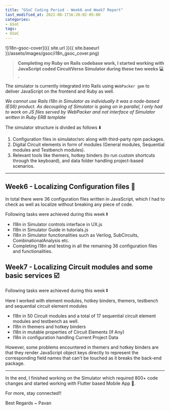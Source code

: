 ```yaml
---
title: "GSoC Coding Period - Week6 and Week7 Report"
last_modified_at: 2021-08-1T16:20:02-05:00
categories:
- GSoC
tags:
- GSoC
---
```

 
![i18n-gsoc-cover]({{ site.url }}{{ site.baseurl }}/assets/images/gsoc/i18n_gsoc_cover.png)
 
> **Completing my Ruby on Rails codebase work, I started working with JavaScript coded CircuitVerse Simulator during these two weeks 💻 .**
 
The simulator is currently integrated into Rails using ```WebPacker gem``` to deliver JavaScript on the frontend and Ruby as well.
 
*We cannot use Rails I18n in Simulator as individually it was a node-based (ES6) product. As decoupling of Simulator is going on in parallel, I only had to work on JS files served by WebPacker and not interface of Simulator written in Ruby ERB template*
 
The simulator structure is divided as follows ⬇️
 
1. Configuration files in simulator/src along with third-party npm packages.
2. Digital Circuit elements in form of modules (General modules, Sequential modules and Testbench modules).
3. Relevant tools like themers, hotkey binders (to run custom shortcuts through the keyboard), and data folder handling project-based scenarios.

-------------------------------------------------------------------------------------------------
 
## Week6 - Localizing Configuration files 📁
 
In total there were 36 configuration files written in JavaScript, which I had to check as well as localize without breaking any piece of code.
 
Following tasks were achieved during this week ⏬ 
 
* I18n in Simulator controls interface in UX.js
* I18n in Simulator Guide in tutorials.js
* I18n in Simulator functionalities such as Verilog, SubCircuits, CombinationalAnalysis etc.
* Completing I18n and testing in all the remaining 36 configuration files and functionalities.
 
 
## Week7 - Localizing Circuit modules and some basic services ☑️
 
Following tasks were achieved during this week ⏬ 
 
Here I worked with element modules, hotkey binders, themers, testbench and sequential circuit element modules
 
* I18n in 50 Circuit modules and a total of 17 sequential circuit element modules and testbench as well.
* I18n in themers and hotkey binders
* I18n in mutable properties of Circuit Elements (If Any)
* I18n in configuration handling Current Project Data
 
However, some problems encountered in themers and hotkey binders are that they render JavaScript object keys directly to represent the corresponding field names that can't be touched as it breaks the back-end package.
 
------------------------------------------------------------------------------------------------ 
 
In the end, I finished working on the Simulator which required 800+ code changes and started working with Flutter based Mobile App 📱.

For more, stay connected!!
 
Best Regards ~ Pavan

